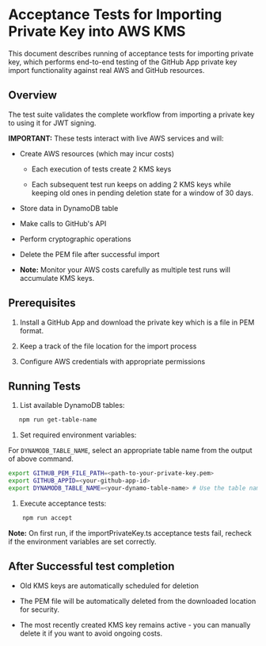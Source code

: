 # Acceptance Tests for Importing Private Key into AWS KMS

This document describes running of acceptance tests for importing private key,
which performs end-to-end testing of the GitHub App private key import
functionality against real AWS and GitHub resources.

## Overview

The test suite validates the complete workflow
from importing a private key to using it for JWT signing.

**IMPORTANT:** These tests interact with live AWS services and will:

- Create AWS resources (which may incur costs)

  - Each execution of tests create 2 KMS keys

  - Each subsequent test run keeps on adding 2 KMS keys while
    keeping old ones in pending deletion state for a window of 30 days.

- Store data in DynamoDB table

- Make calls to GitHub's API

- Perform cryptographic operations

- Delete the PEM file after successful import

- **Note:** Monitor your AWS costs carefully as multiple test runs will
  accumulate KMS keys.

## Prerequisites

1. Install a GitHub App and download the private key which is a file in PEM
   format.

1. Keep a track of the file location for the import process

1. Configure AWS credentials with appropriate permissions

## Running Tests

1. List available DynamoDB tables:

```sh
   npm run get-table-name
   ```

1. Set required environment variables:

For `DYNAMODB_TABLE_NAME`, select an appropriate table name from the output of above command.

```sh
export GITHUB_PEM_FILE_PATH=<path-to-your-private-key.pem>
export GITHUB_APPID=<your-github-app-id>
export DYNAMODB_TABLE_NAME=<your-dynamo-table-name> # Use the table name you picked from step 1

```

1. Execute acceptance tests:

```sh
    npm run accept
```

**Note:** On first run, if the importPrivateKey.ts acceptance tests fail,
recheck if the environment variables are set correctly.

## After Successful test completion

- Old KMS keys are automatically scheduled for deletion

- The PEM file will be automatically deleted from the downloaded location for
  security.

- The most recently created KMS key remains active - you can manually delete
  it if you want to avoid ongoing costs.
